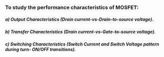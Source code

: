 ### To study the performance characteristics of MOSFET:

##### a) Output Characteristics (Drain current-vs-Drain-to-source voltage).

##### b) Transfer Characteristics (Drain current-vs-Gate-to-source voltage).

##### c) Switching Characteristics (Switch Current and Switch Voltage pattern during turn- ON/OFF transitions).
